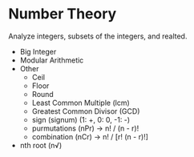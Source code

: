 # Number Theory
Analyze integers, subsets of the integers, and realted.

* Big Integer
* Modular Arithmetic
* Other
    * Ceil
    * Floor
    * Round
    * Least Common Multiple (lcm)
    * Greatest Common Divisor (GCD)
    * sign (signum) (1: +, 0: 0, -1: -)
    * purmutations (nPr) -> n! / (n - r)!
    * combination (nCr) -> n! / [r! (n - r)!]
* nth root (n√)
